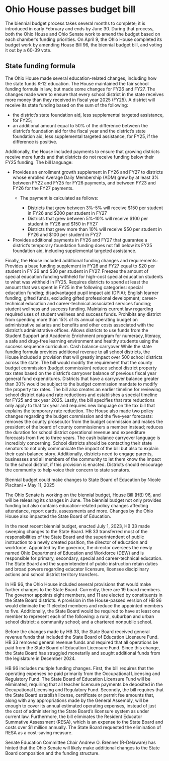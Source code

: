 # Ohio House passes budget bill

The biennial budget process takes several months to complete; it is introduced in early February and ends by June 30. During that process, both the Ohio House and Ohio Senate work to amend the budget based on each chamber’s funding priorities. On April 9, the Ohio House completed its budget work by amending House Bill 96, the biennial budget bill, and voting it out by a 60-39 vote.


## State funding formula
The Ohio House made several education-related changes, including how the state funds K-12 education. The House maintained the fair school funding formula in law, but made some changes for FY26 and FY27. The changes made were to ensure that every school district in the state receives more money than they received in fiscal year 2025 (FY25). A district will receive its state funding based on the sum of the following:
<ul><li>the district’s state foundation aid, less supplemental targeted assistance, for FY25;</li>
<li>an additional amount equal to 50% of the difference between the district’s foundation aid for the fiscal year and the district’s state foundation aid, less supplemental targeted assistance, for FY25, if the difference is positive.</li></ul>
Additionally, the House included payments to ensure that growing districts receive more funds and that districts do not receive funding below their FY25 funding. The bill language:
<ul><li>Provides an enrollment growth supplement in FY26 and FY27 to districts whose enrolled Average Daily Membership (ADM) grew by at least 3% between FY22 and FY25 for FY26 payments, and between FY23 and FY26 for the FY27 payments.</li>
<ul><li>The payment is calculated as follows:</li>
<ul><li>Districts that grew between 3%-5% will receive $150 per student in FY26 and $200 per student in FY27</li>
<li>Districts that grew between 5%-10% will receive $100 per student in FY26 and $150 in FY27</li>
<li>Districts that grew more than 10% will receive $50 per student in FY26 and $100 per student in FY27</li></ul></ul>
<li>Provides additional payments in FY26 and FY27 that guarantee a district’s temporary foundation funding does not fall below its FY25 foundation aid, including supplemental targeted assistance.</li></ul>
Finally, the House included additional funding changes and requirements:
Provides a base funding supplement in FY26 and FY27 equal to $20 per student in FY 26 and $30 per student in FY27.
Freezes the amount of special education funding withheld for high-cost special education students to what was withheld in FY25.
Requires districts to spend at least the amount that was spent in FY25 in the following categories:
special education funding;
disadvantaged pupil impact aid (DPIA);
English learner funding;
gifted funds, excluding gifted professional development;
career-technical education and career-technical associated services funding;
student wellness and success funding.
Maintains current law regarding required uses of student wellness and success funds.
Prohibits any district from spending more than 15% of its annual operating budget on administrative salaries and benefits and other costs associated with the district’s administrative offices.
Allows districts to use funds from the Student Support and Academic Enrichment program for numeracy, literacy, a safe and drug-free learning environment and healthy students using the success sequence curriculum.
Cash balance carryover
While the state funding formula provides additional revenue to all school districts, the House included a provision that will greatly impact over 500 school districts across the state. The bill would modify the requirement that the county budget commission (budget commission) reduce school district property tax rates based on the district’s carryover balance of previous fiscal year general fund expenditures. Districts that have a carryover balance greater than 30% would be subject to the budget commission mandate to modify the property tax rates. The bill also creates an earlier timeline for reviewing school district data and rate reductions and establishes a special timeline for FY25 and tax year 2025. Lastly, the bill specifies that rate reductions only apply to that tax year and requires new language on the tax bill that explains the temporary rate reduction. The House also made two policy changes regarding the budget commission and the five-year forecasts:
removes the county prosecutor from the budget commission and makes the president of the board of county commissioners a member instead;
reduces the duration for school district operational revenue and expenditure forecasts from five to three years.
The cash balance carryover language is incredibly concerning. School districts should be contacting their state senators to not only communicate the impact of the bill but also to explain their cash balance story. Additionally, districts need to engage parents, businesses and all members of the community to let them know the impact to the school district, if this provision is enacted. Districts should encourage the community to help voice their concern to state senators.

Biennial budget could make changes to State Board of Education
by Nicole Piscitani • May 11, 2025

The Ohio Senate is working on the biennial budget, House Bill (HB) 96, and will be releasing its changes in June. The biennial budget not only provides funding but also contains education-related policy changes affecting attendance, report cards, assessments and more. Changes by the Ohio House also impacted the State Board of Education.

In the most recent biennial budget, enacted July 1, 2023, HB 33 made sweeping changes to the State Board. HB 33 transferred most of the responsibilities of the State Board and the superintendent of public instruction to a newly created position, the director of education and workforce. Appointed by the governor, the director oversees the newly named Ohio Department of Education and Workforce (DEW) and is responsible for primary, secondary, special and career-technical education. The State Board and the superintendent of public instruction retain duties and broad powers regarding educator licensure, licensee disciplinary actions and school district territory transfers.

In HB 96, the Ohio House included several provisions that would make further changes to the State Board. Currently, there are 19 board members. The governor appoints eight members, and 11 are elected by constituents in the State Board districts. A provision in the House-passed version of HB 96 would eliminate the 11 elected members and reduce the appointed members to five. Additionally, the State Board would be required to have at least one member to represent each of the following: a rural, suburban and urban school district; a community school; and a chartered nonpublic school.

Before the changes made by HB 33, the State Board received general revenue funds that included the State Board of Education Licensure Fund. HB 33 removed general revenue funds and required that all operations be paid from the State Board of Education Licensure Fund. Since this change, the State Board has struggled monetarily and sought additional funds from the legislature in December 2024.

HB 96 includes multiple funding changes.
First, the bill requires that the operating expenses be paid primarily from the Occupational Licensing and Regulatory Fund. The State Board of Education Licensure Fund will be eliminated, requiring that all teacher licensure payments be deposited in the Occupational Licensing and Regulatory Fund.
Secondly, the bill requires that the State Board establish license, certificate or permit fee amounts that, along with any appropriations made by the General Assembly, will be enough to cover its annual estimated operating expenses, instead of just the cost of administering the State Board’s licensure system as under current law. Furthermore, the bill eliminates the Resident Educator Summative Assessment (RESA), which is an expense to the State Board and costs over $1 million annually. The State Board requested the elimination of RESA as a cost-saving measure.

Senate Education Committee Chair Andrew O. Brenner (R-Delaware) has hinted that the Ohio Senate will likely make additional changes to the State Board composition and the funding structure.
